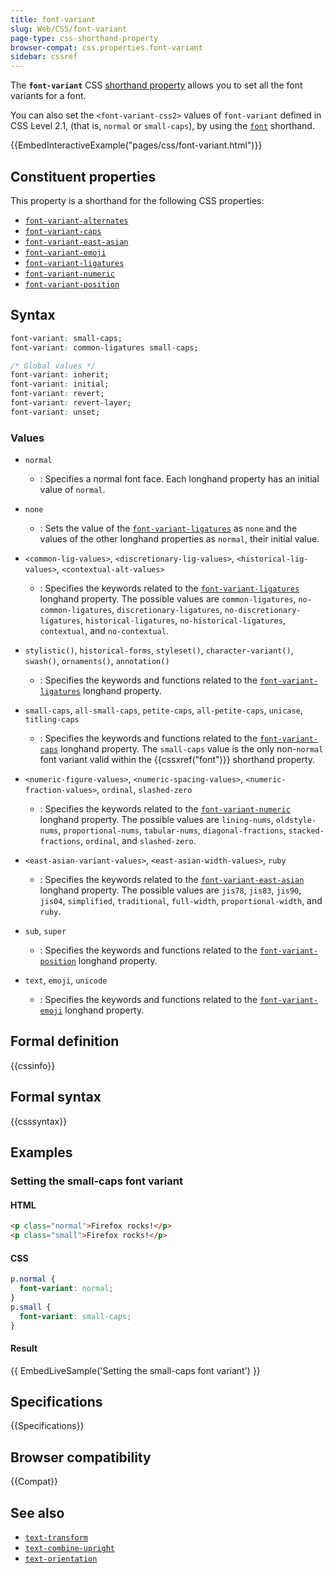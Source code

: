 ```yaml
---
title: font-variant
slug: Web/CSS/font-variant
page-type: css-shorthand-property
browser-compat: css.properties.font-variant
sidebar: cssref
---
```



The **`font-variant`** CSS [shorthand property](/en-US/docs/Web/CSS/Shorthand_properties) allows you to set all the font variants for a font.

You can also set the `<font-variant-css2>` values of `font-variant` defined in CSS Level 2.1, (that is, `normal` or `small-caps`), by using the [`font`](/en-US/docs/Web/CSS/font) shorthand.

{{EmbedInteractiveExample("pages/css/font-variant.html")}}

## Constituent properties

This property is a shorthand for the following CSS properties:

- [`font-variant-alternates`](/en-US/docs/Web/CSS/font-variant-alternates)
- [`font-variant-caps`](/en-US/docs/Web/CSS/font-variant-caps)
- [`font-variant-east-asian`](/en-US/docs/Web/CSS/font-variant-east-asian)
- [`font-variant-emoji`](/en-US/docs/Web/CSS/font-variant-emoji)
- [`font-variant-ligatures`](/en-US/docs/Web/CSS/font-variant-ligatures)
- [`font-variant-numeric`](/en-US/docs/Web/CSS/font-variant-numeric)
- [`font-variant-position`](/en-US/docs/Web/CSS/font-variant-position)

## Syntax

```css
font-variant: small-caps;
font-variant: common-ligatures small-caps;

/* Global values */
font-variant: inherit;
font-variant: initial;
font-variant: revert;
font-variant: revert-layer;
font-variant: unset;
```

### Values

- `normal`

  - : Specifies a normal font face. Each longhand property has an initial value of `normal`.

- `none`

  - : Sets the value of the [`font-variant-ligatures`](/en-US/docs/Web/CSS/font-variant-ligatures) as `none` and the values of the other longhand properties as `normal`, their initial value.

- `<common-lig-values>`, `<discretionary-lig-values>`, `<historical-lig-values>`, `<contextual-alt-values>`

  - : Specifies the keywords related to the [`font-variant-ligatures`](/en-US/docs/Web/CSS/font-variant-ligatures) longhand property. The possible values are `common-ligatures`, `no-common-ligatures`, `discretionary-ligatures`, `no-discretionary-ligatures`, `historical-ligatures`, `no-historical-ligatures`, `contextual`, and `no-contextual`.

- `stylistic()`, `historical-forms`, `styleset()`, `character-variant()`, `swash()`, `ornaments()`, `annotation()`

  - : Specifies the keywords and functions related to the [`font-variant-ligatures`](/en-US/docs/Web/CSS/font-variant-ligatures) longhand property.

- `small-caps`, `all-small-caps`, `petite-caps`, `all-petite-caps`, `unicase`, `titling-caps`

  - : Specifies the keywords and functions related to the [`font-variant-caps`](/en-US/docs/Web/CSS/font-variant-caps) longhand property. The `small-caps` value is the only non-`normal` font variant valid within the {{cssxref("font")}} shorthand property.

- `<numeric-figure-values>`, `<numeric-spacing-values>`, `<numeric-fraction-values>`, `ordinal`, `slashed-zero`

  - : Specifies the keywords related to the [`font-variant-numeric`](/en-US/docs/Web/CSS/font-variant-numeric) longhand property. The possible values are `lining-nums`, `oldstyle-nums`, `proportional-nums`, `tabular-nums`, `diagonal-fractions`, `stacked-fractions`, `ordinal`, and `slashed-zero`.

- `<east-asian-variant-values>`, `<east-asian-width-values>`, `ruby`

  - : Specifies the keywords related to the [`font-variant-east-asian`](/en-US/docs/Web/CSS/font-variant-east-asian) longhand property. The possible values are `jis78`, `jis83`, `jis90`, `jis04`, `simplified`, `traditional`, `full-width`, `proportional-width`, and `ruby`.

- `sub`, `super`

  - : Specifies the keywords and functions related to the [`font-variant-position`](/en-US/docs/Web/CSS/font-variant-position) longhand property.

- `text`, `emoji`, `unicode`
  - : Specifies the keywords and functions related to the [`font-variant-emoji`](/en-US/docs/Web/CSS/font-variant-emoji) longhand property.

## Formal definition

{{cssinfo}}

## Formal syntax

{{csssyntax}}

## Examples

### Setting the small-caps font variant

#### HTML

```html
<p class="normal">Firefox rocks!</p>
<p class="small">Firefox rocks!</p>
```

#### CSS

```css
p.normal {
  font-variant: normal;
}
p.small {
  font-variant: small-caps;
}
```

#### Result

{{ EmbedLiveSample('Setting the small-caps font variant') }}

## Specifications

{{Specifications}}

## Browser compatibility

{{Compat}}

## See also

- [`text-transform`](/en-US/docs/Web/CSS/text-transform)
- [`text-combine-upright`](/en-US/docs/Web/CSS/text-combine-upright)
- [`text-orientation`](/en-US/docs/Web/CSS/text-orientation)
